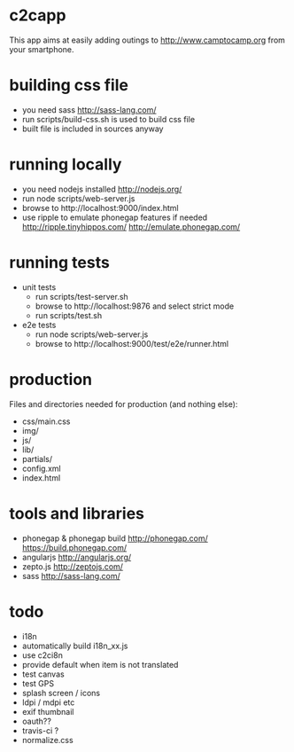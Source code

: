 c2capp
======

This app aims at easily adding outings to http://www.camptocamp.org from your smartphone.

building css file
=================
 * you need sass http://sass-lang.com/
 * run scripts/build-css.sh is used to build css file
 * built file is included in sources anyway

running locally
===============
 * you need nodejs installed http://nodejs.org/
 * run node scripts/web-server.js
 * browse to http://localhost:9000/index.html
 * use ripple to emulate phonegap features if needed http://ripple.tinyhippos.com/ http://emulate.phonegap.com/

running tests
=============
 * unit tests
   * run scripts/test-server.sh
   * browse to http://localhost:9876 and select strict mode
   * run scripts/test.sh
 * e2e tests
   * run node scripts/web-server.js
   * browse to http://localhost:9000/test/e2e/runner.html

production
==========
Files and directories needed for production (and nothing else):
 * css/main.css
 * img/
 * js/
 * lib/
 * partials/
 * config.xml
 * index.html

tools and libraries
===================
 * phonegap & phonegap build http://phonegap.com/ https://build.phonegap.com/
 * angularjs http://angularjs.org/
 * zepto.js http://zeptojs.com/
 * sass http://sass-lang.com/

todo
======
 * i18n
  * automatically build i18n_xx.js
  * use c2ci8n
  * provide default when item is not translated
 * test canvas
 * test GPS
 * splash screen / icons
 * ldpi / mdpi etc
 * exif thumbnail
 * oauth??
 * travis-ci ?
 * normalize.css
